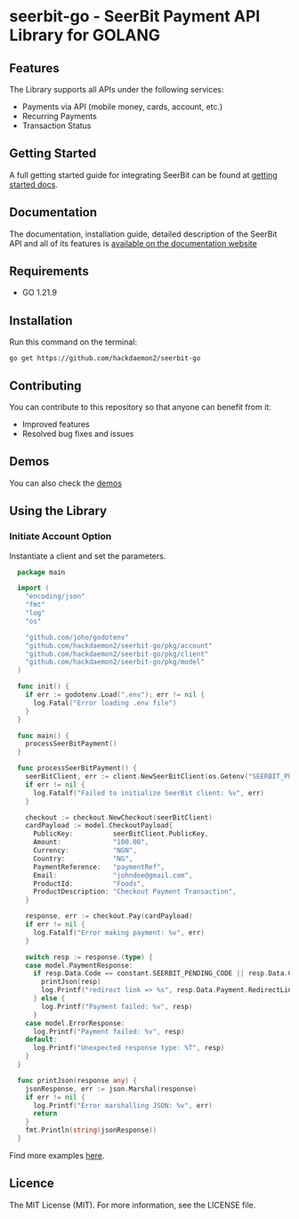 # seerbit-go - SeerBit Payment API Library for GOLANG

## Features

The Library supports all APIs under the following services:

* Payments via API (mobile money, cards, account, etc.)
* Recurring Payments
* Transaction Status

## Getting Started

A full getting started guide for integrating SeerBit can be found at [getting started docs](https://doc.seerbit.com).

## Documentation

The documentation, installation guide, detailed description of the SeerBit API and all of its features is [available on the documentation website](https://doc.seerbit.com/api/library)

## Requirements

* GO 1.21.9

## Installation

Run this command on the terminal:

```code
go get https://github.com/hackdaemon2/seerbit-go
```

## Contributing

You can contribute to this repository so that anyone can benefit from it:

* Improved features
* Resolved bug fixes and issues

## Demos  

You can also check the [demos](https://github.com/hackdaemon2/seerbit-go/tree/master/demos)

## Using the Library

### Initiate Account Option

Instantiate a client and set the parameters.

```go
  package main

  import (
    "encoding/json"
    "fmt"
    "log"
    "os"

    "github.com/joho/godotenv"
    "github.com/hackdaemon2/seerbit-go/pkg/account"
    "github.com/hackdaemon2/seerbit-go/pkg/client"
    "github.com/hackdaemon2/seerbit-go/pkg/model"
  )

  func init() {
    if err := godotenv.Load(".env"); err != nil {
      log.Fatal("Error loading .env file")
    }
  }

  func main() {
    processSeerBitPayment()
  }

  func processSeerBitPayment() {
    seerBitClient, err := client.NewSeerBitClient(os.Getenv("SEERBIT_PUBLIC_KEY"), os.Getenv("SEERBIT_PRIVATE_KEY"))
    if err != nil {
      log.Fatalf("Failed to initialize SeerBit client: %v", err)
    }

    checkout := checkout.NewCheckout(seerBitClient)
    cardPayload := model.CheckoutPayload{
      PublicKey:          seerBitClient.PublicKey,
      Amount:             "100.00",
      Currency:           "NGN",
      Country:            "NG",
      PaymentReference:   "paymentRef",
      Email:              "johndoe@gmail.com",
      ProductId:          "Foods",
      ProductDescription: "Checkout Payment Transaction",
    }

    response, err := checkout.Pay(cardPayload)
    if err != nil {
      log.Fatalf("Error making payment: %v", err)
    }

    switch resp := response.(type) {
    case model.PaymentResponse:
      if resp.Data.Code == constant.SEERBIT_PENDING_CODE || resp.Data.Code == constant.SEERBIT_SUCCESS_CODE {
        printJson(resp)
        log.Printf("redirect link => %s", resp.Data.Payment.RedirectLink)
      } else {
        log.Printf("Payment failed: %v", resp)
      }
    case model.ErrorResponse:
      log.Printf("Payment failed: %v", resp)
    default:
      log.Printf("Unexpected response type: %T", resp)
    }
  }

  func printJson(response any) {
    jsonResponse, err := json.Marshal(response)
    if err != nil {
      log.Printf("Error marshalling JSON: %v", err)
      return
    }
    fmt.Println(string(jsonResponse))
  }

```

Find more examples [here](https://github.com/hackdaemon2/seerbit-go/tree/master/demos).

## Licence

The MIT License (MIT). For more information, see the LICENSE file.
